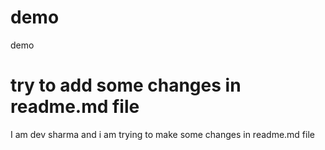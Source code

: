 # demo
demo

# try to add some changes in readme.md file 
I am dev sharma and i am trying to make some changes in readme.md file
